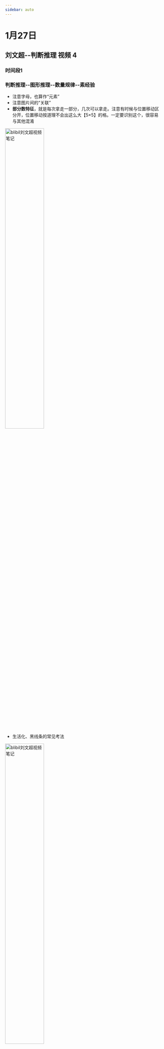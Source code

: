 ```yaml
---
sidebar: auto
---
```


# 1月27日

<timeLineTag name="lhr" time="1月27日下午" content="数量推理--特殊规律--空间重构" percent=25></timeLineTag>

## 刘文超--判断推理 视频 4  

### 时间段1 

### 判断推理--图形推理--数量规律--素经验

- 注意字母，也算作“元素”  
- 注意图片间的“关联” 
- **部分数特征**，就是每次拿走一部分，几次可以拿走。注意有时候与位置移动区分开，位置移动按道理不会出这么大【5×5】的格。一定要识别这个，很容易与其他混淆

<img :src="$withBase('/assets/img/examinationStudy/timeLine/January/1月27日/视频笔记1.png')" alt="blibil刘文超视频笔记" width=50%>

- 生活化、黑线条的常见考法

<img :src="$withBase('/assets/img/examinationStudy/timeLine/January/1月27日/视频笔记2.png')" alt="blibil刘文超视频笔记" width=50%>

### 判断推理--图形推理--数量规律--角经验

- 只数内角，0°~180°【扇形、改造、折线】
- 直角，注意左右两边算两个

### 时间段2

### 特殊规律

图形推理有七大考点——位置、样式、属性、数量、**特殊**、空间重构、立体图形

特殊规律——不属于前四类规律

**考点一**——功能元素

### 判断推理--图形推理--特殊规律--功能元素经验

- 点→观察点对其他图形的标记作用、观察点与点之间的关系
- 箭头→观察箭头的指向性、观察箭头与箭头之间的关系

**考点二**——图形间关系

### 判断推理--图形推理--特殊规律--图形间关系经验

- 相离
- 相压，有上下关系
- 相交于面，看大小；相交于点；相交于边，看数量、样式【长短，交错】

### 判断推理--图形推理--特殊规律--其他规律经验

- 没有规律，属于难题
- 整体看图形样式，无非就是点、线、面、角度，注意题大类是**图形推理**

### 空间重构

图形推理有七大考点——位置、样式、属性、数量、特殊、**空间重构**、立体图形

考点一——六面体

### 判断推理--图形推理--空间重构--六面体经验

- 看相对面【同行或同列**隔一个**就是相对面】是否正确，如果同时出现则错误
- 相邻面【看上下左右】【展开图构成直角的两条边是同一条边】
- 看相对位置





